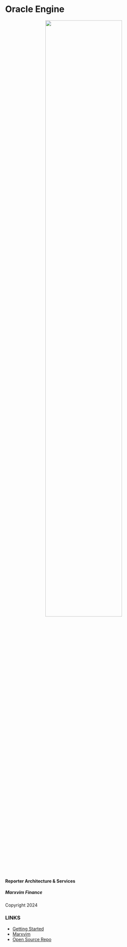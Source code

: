 # Oracle Engine

<p align="center" width="100%">
    <img width="70%" src="https://media.giphy.com/media/HZGgKm3w5k7xeKVU2l/giphy.gif">
</p>

#### Reporter Architecture & Services
##### Marxvim Finance
 Copyright 2024
 
### LINKS
- [Getting Started](https://marxvim-1.gitbook.io/developers/oracle-engine/getting-started)
- [Marxvim](https://www.marxvim.com)
- [Open Source Repo](https://gitlab.com)


